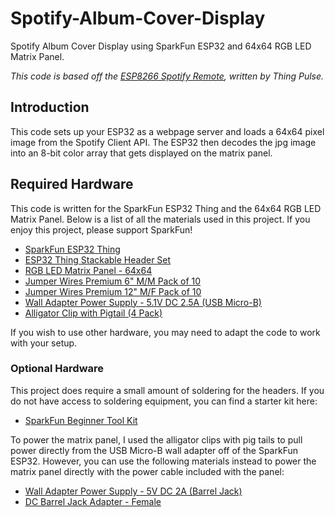 # Spotify-Album-Cover-Display
Spotify Album Cover Display using SparkFun ESP32 and 64x64 RGB LED Matrix Panel.

_This code is based off the <a href="https://github.com/ThingPulse/esp8266-spotify-remote/">ESP8266 Spotify Remote</a>, written by Thing Pulse._

## Introduction

This code sets up your ESP32 as a webpage server and loads a 64x64 pixel image from the
Spotify Client API. The ESP32 then decodes the jpg image into an 8-bit color array that
gets displayed on the matrix panel.

## Required Hardware

This code is written for the SparkFun ESP32 Thing and the 64x64 RGB LED Matrix Panel. Below is a list of all the materials used in this project. If you enjoy this project, please support SparkFun!

* [SparkFun ESP32 Thing](https://www.sparkfun.com/products/13907)
* [ESP32 Thing Stackable Header Set](https://www.sparkfun.com/products/14311)
* [RGB LED Matrix Panel - 64x64](https://www.sparkfun.com/products/14824)
* [Jumper Wires Premium 6" M/M Pack of 10](https://www.sparkfun.com/products/8431)
* [Jumper Wires Premium 12" M/F Pack of 10](https://www.sparkfun.com/products/9385)
* [Wall Adapter Power Supply - 5.1V DC 2.5A (USB Micro-B)](https://www.sparkfun.com/products/13831)
* [Alligator Clip with Pigtail (4 Pack)](https://www.sparkfun.com/products/13191)

If you wish to use other hardware, you may need to adapt the code to work with your setup.

### Optional Hardware

This project does require a small amount of soldering for the headers. If you do not have access to soldering equipment, you can find a starter kit here:

* [SparkFun Beginner Tool Kit](https://www.sparkfun.com/products/14681)

To power the matrix panel, I used the alligator clips with pig tails to pull power directly from the USB Micro-B wall adapter off of the SparkFun ESP32. However, you can use the following materials instead to power the matrix panel directly with the power cable included with the panel:

* [Wall Adapter Power Supply - 5V DC 2A (Barrel Jack)](https://www.sparkfun.com/products/12889)
* [DC Barrel Jack Adapter - Female](https://www.sparkfun.com/products/10288)




